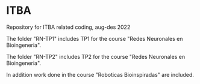 # ITBA
Repository for ITBA related coding, aug-des 2022

The folder "RN-TP1" includes TP1 for the course "Redes Neuronales en Bioingeneria". 

The folder "RN-TP2" includes TP2 for the course "Redes Neuronales en Bioingeneria".

In addition work done in the course "Roboticas Bioinspiradas" are included. 
